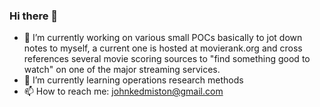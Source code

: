 ### Hi there 👋

- 🔭 I’m currently working on various small POCs basically to jot down notes to myself, a current one is hosted at movierank.org and cross references several movie scoring sources to "find something good to watch" on one of the major streaming services.
- 🌱 I’m currently learning operations research methods
- 📫 How to reach me: johnkedmiston@gmail.com

 
<!--
**jkedmiston/jkedmiston** is a ✨ _special_ ✨ repository because its `README.md` (this file) appears on your GitHub profile.

Here are some ideas to get you started:

- 🔭 I’m currently working on ...
- ⚡ Fun fact: ...
- 👯 I’m looking to collaborate on ...
- 🤔 I’m looking for help with ...
- 💬 Ask me about ...

- 😄 Pronouns: ...

-->
